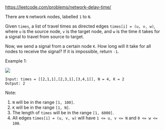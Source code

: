 https://leetcode.com/problems/network-delay-time/

There are `N` network nodes, labelled `1` to `N`.

Given `times`, a list of travel times as directed edges `times[i] = (u, v, w)`, where `u` is the source node, `v` is the target node, and `w` is the time it takes for a signal to travel from source to target.

Now, we send a signal from a certain node `K`. How long will it take for all nodes to receive the signal? If it is impossible, return `-1`.

Example 1:

![](https://assets.leetcode.com/uploads/2019/05/23/931_example_1.png)
```
Input: times = [[2,1,1],[2,3,1],[3,4,1]], N = 4, K = 2
Output: 2
```
Note:

1.  `N` will be in the range `[1, 100]`.
2.  `K` will be in the range `[1, N]`.
3.  The length of `times` will be in the range `[1, 6000]`.
4.  All edges `times[i] = (u, v, w)` will have `1 <= u, v <= N` and `0 <= w <= 100`.
